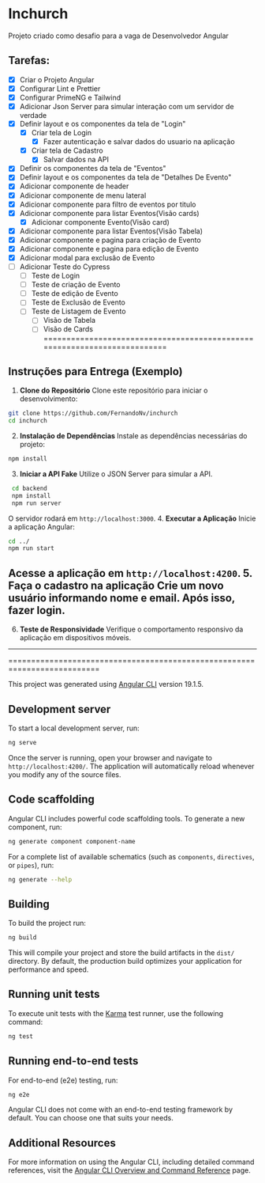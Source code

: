 # Inchurch

Projeto criado como desafio para a vaga de Desenvolvedor Angular

## Tarefas:
- [x] Criar o Projeto Angular
- [x] Configurar Lint e Prettier
- [x] Configurar PrimeNG e Tailwind
- [x] Adicionar Json Server para simular interação com um servidor de verdade
- [x] Definir layout e os componentes da tela de "Login"
  - [x] Criar tela de Login
    - [x] Fazer autenticação e salvar dados do usuario na aplicação
  - [x] Criar tela de Cadastro
    - [x] Salvar dados na API
- [x] Definir os componentes da tela de "Eventos"
- [X] Definir layout e os componentes da tela de "Detalhes De Evento"
- [x] Adicionar componente de header
- [x] Adicionar componente de menu lateral
- [x] Adicionar componente para filtro de eventos por titulo
- [x] Adicionar componente para listar Eventos(Visão cards)
  - [x] Adicionar componente Evento(Visão card)
- [x] Adicionar componente para listar Eventos(Visão Tabela)
- [x] Adicionar componente e pagina para criação de Evento
- [x] Adicionar componente e pagina para edição de Evento
- [x] Adicionar modal para exclusão de Evento
- [ ] Adicionar Teste do Cypress
  - [ ] Teste de Login
  - [ ] Teste de criação de Evento
  - [ ] Teste de edição de Evento
  - [ ] Teste de Exclusão de Evento
  - [ ] Teste de Listagem de Evento
    - [ ] Visão de Tabela
    - [ ] Visão de Cards
=========================================================================
## Instruções para Entrega (Exemplo)
1. **Clone do Repositório**
   Clone este repositório para iniciar o desenvolvimento:
 ```bash
 git clone https://github.com/FernandoNv/inchurch
 cd inchurch
 ```
2. **Instalação de Dependências**
   Instale as dependências necessárias do projeto:
 ```bash
 npm install
 ```
3. **Iniciar a API Fake**
   Utilize o JSON Server para simular a API.
 ```bash
  cd backend
  npm install
  npm run server
 ```
O servidor rodará em `http://localhost:3000`.
4. **Executar a Aplicação**
   Inicie a aplicação Angular:
 ```bash
 cd ../
 npm run start
 ```
Acesse a aplicação em `http://localhost:4200`.
5. **Faça o cadastro na aplicação**
   Crie um novo usuário informando nome e email. Após isso, fazer login.
---
6. **Teste de Responsividade**
   Verifique o comportamento responsivo da aplicação em dispositivos móveis.
---

==========================================================================


This project was generated using [Angular CLI](https://github.com/angular/angular-cli) version 19.1.5.

## Development server

To start a local development server, run:

```bash
ng serve
```

Once the server is running, open your browser and navigate to `http://localhost:4200/`. The application will automatically reload whenever you modify any of the source files.

## Code scaffolding

Angular CLI includes powerful code scaffolding tools. To generate a new component, run:

```bash
ng generate component component-name
```

For a complete list of available schematics (such as `components`, `directives`, or `pipes`), run:

```bash
ng generate --help
```

## Building

To build the project run:

```bash
ng build
```

This will compile your project and store the build artifacts in the `dist/` directory. By default, the production build optimizes your application for performance and speed.

## Running unit tests

To execute unit tests with the [Karma](https://karma-runner.github.io) test runner, use the following command:

```bash
ng test
```

## Running end-to-end tests

For end-to-end (e2e) testing, run:

```bash
ng e2e
```

Angular CLI does not come with an end-to-end testing framework by default. You can choose one that suits your needs.

## Additional Resources

For more information on using the Angular CLI, including detailed command references, visit the [Angular CLI Overview and Command Reference](https://angular.dev/tools/cli) page.
